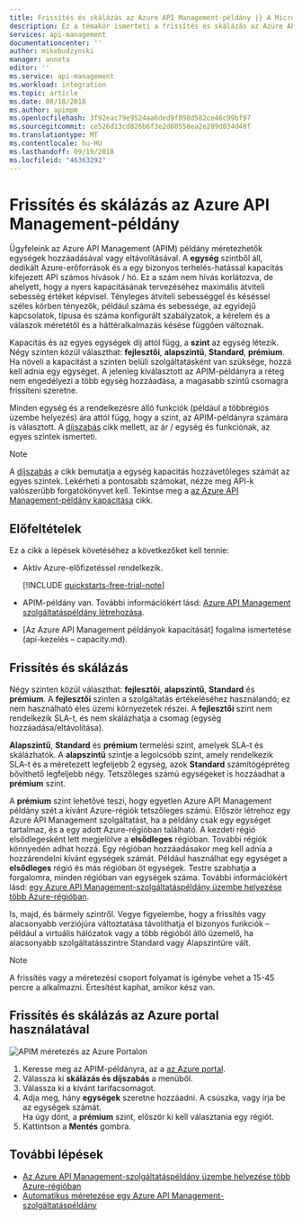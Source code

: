 ```yaml
---
title: Frissítés és skálázás az Azure API Management-példány |} A Microsoft Docs
description: Ez a témakör ismerteti a frissítés és skálázás az Azure API Management-példány.
services: api-management
documentationcenter: ''
author: mikebudzynski
manager: anneta
editor: ''
ms.service: api-management
ms.workload: integration
ms.topic: article
ms.date: 08/18/2018
ms.author: apimpm
ms.openlocfilehash: 3f92eac79e9524aa6ded9f898d582ce46c99bf97
ms.sourcegitcommit: ce526d13cd826b6f3e2d80558ea2e289d034d48f
ms.translationtype: MT
ms.contentlocale: hu-HU
ms.lasthandoff: 09/19/2018
ms.locfileid: "46363292"
---
```

# <a name="upgrade-and-scale-an-azure-api-management-instance"></a>Frissítés és skálázás az Azure API Management-példány  

Ügyfeleink az Azure API Management (APIM) példány méretezhetők egységek hozzáadásával vagy eltávolításával. A **egység** szintből áll, dedikált Azure-erőforrások és a egy bizonyos terhelés-hatással kapacitás kifejezett API számos hívások / hó. Ez a szám nem hívás korlátozva, de ahelyett, hogy a nyers kapacitásának tervezéséhez maximális átviteli sebesség értéket képvisel. Tényleges átviteli sebességgel és késéssel széles körben tényezők, például száma és sebessége, az egyidejű kapcsolatok, típusa és száma konfigurált szabályzatok, a kérelem és a válaszok méretétől és a háttéralkalmazás késése függően változnak.

Kapacitás és az egyes egységek díj attól függ, a **szint** az egység létezik. Négy szinten közül választhat: **fejlesztői**, **alapszintű**, **Standard**, **prémium**. Ha növeli a kapacitást a szinten belüli szolgáltatásként van szüksége, hozzá kell adnia egy egységet. A jelenleg kiválasztott az APIM-példányra a réteg nem engedélyezi a több egység hozzáadása, a magasabb szintű csomagra frissíteni szeretne.

Minden egység és a rendelkezésre álló funkciók (például a többrégiós üzembe helyezés) ára attól függ, hogy a szint, az APIM-példányra számára is választott. A [díjszabás](https://azure.microsoft.com/pricing/details/api-management/?ref=microsoft.com&utm_source=microsoft.com&utm_medium=docs&utm_campaign=visualstudio) cikk mellett, az ár / egység és funkciónak, az egyes szintek ismerteti. 

>[!NOTE]
>A [díjszabás](https://azure.microsoft.com/pricing/details/api-management/?ref=microsoft.com&utm_source=microsoft.com&utm_medium=docs&utm_campaign=visualstudio) a cikk bemutatja a egység kapacitás hozzávetőleges számát az egyes szintek. Lekérheti a pontosabb számokat, nézze meg API-k valószerűbb forgatókönyvet kell. Tekintse meg a [az Azure API Management-példány kapacitása](api-management-capacity.md) cikk.

## <a name="prerequisites"></a>Előfeltételek

Ez a cikk a lépések követéséhez a következőket kell tennie:

+ Aktív Azure-előfizetéssel rendelkezik.

    [!INCLUDE [quickstarts-free-trial-note](../../includes/quickstarts-free-trial-note.md)]

+ APIM-példány van. További információkért lásd: [Azure API Management szolgáltatáspéldány létrehozása](get-started-create-service-instance.md).

+ [Az Azure API Management példányok kapacitását] fogalma ismertetése (api-kezelés – capacity.md).

## <a name="upgrade-and-scale"></a>Frissítés és skálázás  

Négy szinten közül választhat: **fejlesztői**, **alapszintű**, **Standard** és **prémium**. A **fejlesztői** szinten a szolgáltatás értékeléséhez használandó; ez nem használható éles üzemi környezetek részei. A **fejlesztői** szint nem rendelkezik SLA-t, és nem skálázhatja a csomag (egység hozzáadása/eltávolítása). 

**Alapszintű**, **Standard** és **prémium** termelési szint, amelyek SLA-t és skálázhatók. A **alapszintű** szintje a legolcsóbb szint, amely rendelkezik SLA-t és a méretezett legfeljebb 2 egység, azok **Standard** számítógépréteg bővíthető legfeljebb négy. Tetszőleges számú egységeket is hozzáadhat a **prémium** szint.

A **prémium** szint lehetővé teszi, hogy egyetlen Azure API Management példány szét a kívánt Azure-régiók tetszőleges számú. Először létrehoz egy Azure API Management szolgáltatást, ha a példány csak egy egységet tartalmaz, és a egy adott Azure-régióban található. A kezdeti régió elsődlegesként lett megjelölve a **elsődleges** régióban. További régiók könnyedén adhat hozzá. Egy régióban hozzáadásakor meg kell adnia a hozzárendelni kívánt egységek számát. Például használhat egy egységet a **elsődleges** régió és más régióban öt egységek. Testre szabhatja a forgalomra, minden régióban van egységek száma. További információkért lásd: [egy Azure API Management-szolgáltatáspéldány üzembe helyezése több Azure-régióban](api-management-howto-deploy-multi-region.md).

Is, majd, és bármely szintről. Vegye figyelembe, hogy a frissítés vagy alacsonyabb verziójúra változtatása távolíthatja el bizonyos funkciók – például a virtuális hálózatok vagy a több régióból álló üzemelő, ha alacsonyabb szolgáltatásszintre Standard vagy Alapszintűre vált.

>[!NOTE]
>A frissítés vagy a méretezési csoport folyamat is igénybe vehet a 15-45 percre a alkalmazni. Értesítést kaphat, amikor kész van.

## <a name="use-the-azure-portal-to-upgrade-and-scale"></a>Frissítés és skálázás az Azure portal használatával

![APIM méretezés az Azure Portalon](./media/upgrade-and-scale/portal-scale.png)

1. Keresse meg az APIM-példányra, az a [az Azure portal](https://portal.azure.com/).
2. Válassza ki **skálázás és díjszabás** a menüből.
3. Válassza ki a kívánt tarifacsomagot.
4. Adja meg, hány **egységek** szeretne hozzáadni. A csúszka, vagy írja be az egységek számát.  
    Ha úgy dönt, a **prémium** szint, először ki kell választania egy régiót.
5. Kattintson a **Mentés** gombra.

## <a name="next-steps"></a>További lépések

- [Az Azure API Management-szolgáltatáspéldány üzembe helyezése több Azure-régióban](api-management-howto-deploy-multi-region.md)
- [Automatikus méretezése egy Azure API Management-szolgáltatáspéldány](api-management-howto-autoscale.md)
